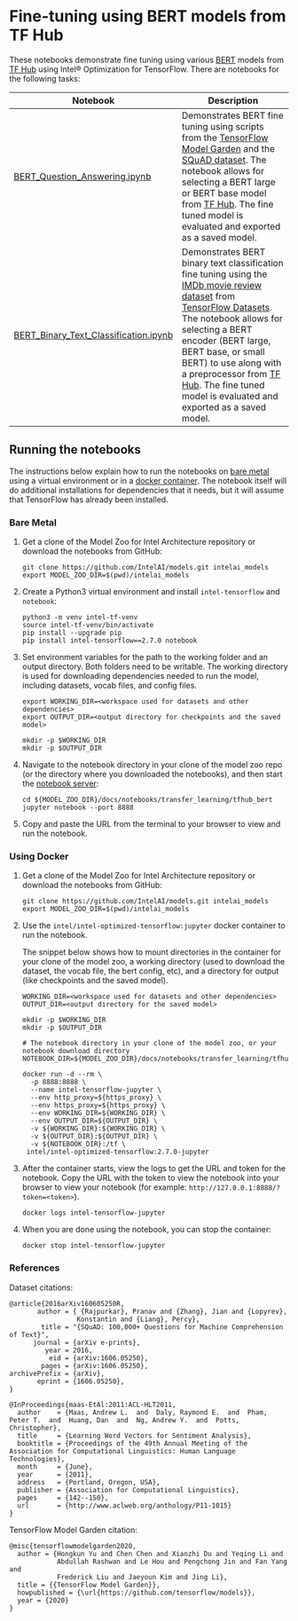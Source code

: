 # Fine-tuning using BERT models from TF Hub

These notebooks demonstrate fine tuning using various [BERT](https://arxiv.org/abs/1810.04805) models
from [TF Hub](https://tfhub.dev) using Intel® Optimization for TensorFlow. There are notebooks for the
following tasks:

| Notebook | Description |
|----------|-------------|
| [BERT_Question_Answering.ipynb](BERT_Question_Answering.ipynb) | Demonstrates BERT fine tuning using scripts from the [TensorFlow Model Garden](https://github.com/tensorflow/models) and the [SQuAD dataset](https://rajpurkar.github.io/SQuAD-explorer/). The notebook allows for selecting a BERT large or BERT base model from [TF Hub](https://tfhub.dev). The fine tuned model is evaluated and exported as a saved model. |
| [BERT_Binary_Text_Classification.ipynb](BERT_Binary_Text_Classification.ipynb) | Demonstrates BERT binary text classification fine tuning using the [IMDb movie review dataset](https://www.tensorflow.org/datasets/catalog/imdb_reviews) from [TensorFlow Datasets](https://www.tensorflow.org/datasets). The notebook allows for selecting a BERT encoder (BERT large, BERT base, or small BERT) to use along with a preprocessor from [TF Hub](https://tfhub.dev). The fine tuned model is evaluated and exported as a saved model. |

## Running the notebooks

The instructions below explain how to run the notebooks on [bare metal](#bare-metal) using a
virtual environment or in a [docker container](#using-docker). The notebook itself will do additional
installations for dependencies that it needs, but it will assume that TensorFlow has already
been installed.

### Bare Metal

1. Get a clone of the Model Zoo for Intel Architecture repository or download the notebooks from GitHub:
   ```
   git clone https://github.com/IntelAI/models.git intelai_models
   export MODEL_ZOO_DIR=$(pwd)/intelai_models
   ```
2. Create a Python3 virtual environment and install `intel-tensorflow` and `notebook`:
   ```
   python3 -m venv intel-tf-venv
   source intel-tf-venv/bin/activate
   pip install --upgrade pip
   pip install intel-tensorflow==2.7.0 notebook
   ```
3. Set environment variables for the path to the working folder and an output directory. Both folders
   need to be writable. The working directory is used for downloading dependencies needed to run
   the model, including datasets, vocab files, and config files.
   ```
   export WORKING_DIR=<workspace used for datasets and other dependencies>
   export OUTPUT_DIR=<output directory for checkpoints and the saved model>

   mkdir -p $WORKING_DIR
   mkdir -p $OUTPUT_DIR
   ```
4. Navigate to the notebook directory in your clone of the model zoo repo (or the directory
   where you downloaded the notebooks), and then start the
   [notebook server](https://jupyter.readthedocs.io/en/latest/running.html#starting-the-notebook-server):
   ```
   cd ${MODEL_ZOO_DIR}/docs/notebooks/transfer_learning/tfhub_bert
   jupyter notebook --port 8888
   ```
5. Copy and paste the URL from the terminal to your browser to view and run
   the notebook.

### Using Docker

1. Get a clone of the Model Zoo for Intel Architecture repository or download the notebooks from GitHub:
   ```
   git clone https://github.com/IntelAI/models.git intelai_models
   export MODEL_ZOO_DIR=$(pwd)/intelai_models
   ```
2. Use the `intel/intel-optimized-tensorflow:jupyter` docker container to
   run the notebook.

   The snippet below shows how to mount directories in the container for your clone
   of the model zoo, a working directory (used to download the dataset, the vocab file,
   the bert config, etc), and a directory for output (like checkpoints and the saved
   model).
   ```
   WORKING_DIR=<workspace used for datasets and other dependencies>
   OUTPUT_DIR=<output directory for the saved model>

   mkdir -p $WORKING_DIR
   mkdir -p $OUTPUT_DIR

   # The notebook directory in your clone of the model zoo, or your notebook download directory
   NOTEBOOK_DIR=${MODEL_ZOO_DIR}/docs/notebooks/transfer_learning/tfhub_bert

   docker run -d --rm \
     -p 8888:8888 \
     --name intel-tensorflow-jupyter \
     --env http_proxy=${https_proxy} \
     --env https_proxy=${https_proxy} \
     --env WORKING_DIR=${WORKING_DIR} \
     --env OUTPUT_DIR=${OUTPUT_DIR} \
     -v ${WORKING_DIR}:${WORKING_DIR} \
     -v ${OUTPUT_DIR}:${OUTPUT_DIR} \
     -v ${NOTEBOOK_DIR}:/tf \
    intel/intel-optimized-tensorflow:2.7.0-jupyter
   ```
3. After the container starts, view the logs to get the URL and token for
   the notebook. Copy the URL with the token to view the notebook into your
   browser to view your notebook (for example:
   `http://127.0.0.1:8888/?token=<token>`).
   ```
   docker logs intel-tensorflow-jupyter
   ```
4. When you are done using the notebook, you can stop the container:
   ```
   docker stop intel-tensorflow-jupyter
   ```

### References

Dataset citations:
```
@article{2016arXiv160605250R,
       author = { {Rajpurkar}, Pranav and {Zhang}, Jian and {Lopyrev},
                 Konstantin and {Liang}, Percy},
        title = "{SQuAD: 100,000+ Questions for Machine Comprehension of Text}",
      journal = {arXiv e-prints},
         year = 2016,
          eid = {arXiv:1606.05250},
        pages = {arXiv:1606.05250},
archivePrefix = {arXiv},
       eprint = {1606.05250},
}

@InProceedings{maas-EtAl:2011:ACL-HLT2011,
  author    = {Maas, Andrew L.  and  Daly, Raymond E.  and  Pham, Peter T.  and  Huang, Dan  and  Ng, Andrew Y.  and  Potts, Christopher},
  title     = {Learning Word Vectors for Sentiment Analysis},
  booktitle = {Proceedings of the 49th Annual Meeting of the Association for Computational Linguistics: Human Language Technologies},
  month     = {June},
  year      = {2011},
  address   = {Portland, Oregon, USA},
  publisher = {Association for Computational Linguistics},
  pages     = {142--150},
  url       = {http://www.aclweb.org/anthology/P11-1015}
}
```

TensorFlow Model Garden citation:
```
@misc{tensorflowmodelgarden2020,
  author = {Hongkun Yu and Chen Chen and Xianzhi Du and Yeqing Li and
            Abdullah Rashwan and Le Hou and Pengchong Jin and Fan Yang and
            Frederick Liu and Jaeyoun Kim and Jing Li},
  title = {{TensorFlow Model Garden}},
  howpublished = {\url{https://github.com/tensorflow/models}},
  year = {2020}
}
```
